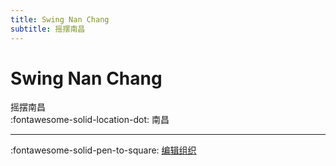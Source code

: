 ```yaml
---
title: Swing Nan Chang
subtitle: 摇摆南昌
---
```


# Swing Nan Chang

摇摆南昌  
:fontawesome-solid-location-dot: 南昌  


---

:fontawesome-solid-pen-to-square: [编辑组织](https://github.com/swingdance/orgs/issues/new?assignees=&labels=update+org&projects=&template=03-update_entity.yml&title=Update%20Org%3A%20zh_CN%20%E2%80%A2%20Swing%20Nan%20Chang&region=zh_CN&id=swing-nan-chang&name=Swing%20Nan%20Chang)
